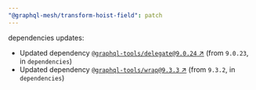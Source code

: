 ```yaml
---
"@graphql-mesh/transform-hoist-field": patch
---
```

dependencies updates:
  - Updated dependency [`@graphql-tools/delegate@9.0.24` ↗︎](https://www.npmjs.com/package/@graphql-tools/delegate/v/9.0.24) (from `9.0.23`, in `dependencies`)
  - Updated dependency [`@graphql-tools/wrap@9.3.3` ↗︎](https://www.npmjs.com/package/@graphql-tools/wrap/v/9.3.3) (from `9.3.2`, in `dependencies`)
